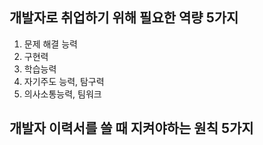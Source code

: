 ## 개발자로 취업하기 위해 필요한 역량 5가지
1. 문제 해결 능력
2. 구현력
3. 학습능력
4. 자기주도 능력, 탐구력
5. 의사소통능력, 팀워크
## 개발자 이력서를 쓸 때 지켜야하는 원칙 5가지